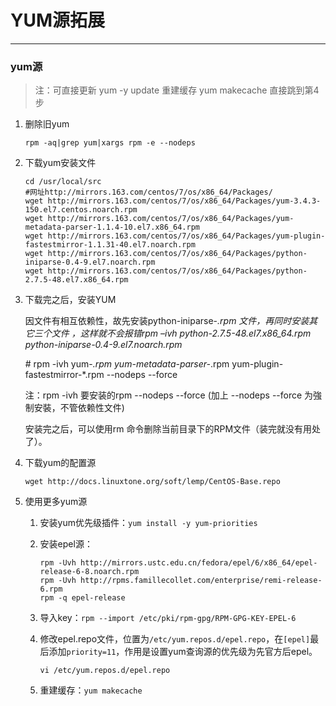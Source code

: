 # YUM源拓展

---

### yum源

> 注：可直接更新 yum -y update 重建缓存 yum makecache 直接跳到第4步

1. 删除旧yum

   `rpm -aq|grep yum|xargs rpm -e --nodeps `

2. 下载yum安装文件

   ```shell
   cd /usr/local/src 
   #网址http://mirrors.163.com/centos/7/os/x86_64/Packages/
   wget http://mirrors.163.com/centos/7/os/x86_64/Packages/yum-3.4.3-150.el7.centos.noarch.rpm
   wget http://mirrors.163.com/centos/7/os/x86_64/Packages/yum-metadata-parser-1.1.4-10.el7.x86_64.rpm
   wget http://mirrors.163.com/centos/7/os/x86_64/Packages/yum-plugin-fastestmirror-1.1.31-40.el7.noarch.rpm
   wget http://mirrors.163.com/centos/7/os/x86_64/Packages/python-iniparse-0.4-9.el7.noarch.rpm
   wget http://mirrors.163.com/centos/7/os/x86_64/Packages/python-2.7.5-48.el7.x86_64.rpm 
   ```

3. 下载完之后，安装YUM

   因文件有相互依赖性，故先安装python-iniparse-*.rpm 文件，再同时安装其它三个文件 ，这样就不会报错rpm –ivh python-2.7.5-48.el7.x86_64.rpm python-iniparse-0.4-9.el7.noarch.rpm*

   \# rpm -ivh yum-*.rpm  yum-metadata-parser-*.rpm  yum-plugin-fastestmirror-*.rpm --nodeps --force

   注：rpm -ivh 要安装的rpm  --nodeps --force             (加上 --nodeps --force 为強制安裝，不管依赖性文件)

   安装完之后，可以使用rm  命令删除当前目录下的RPM文件（装完就没有用处了）。

4. 下载yum的配置源

   `wget http://docs.linuxtone.org/soft/lemp/CentOS-Base.repo`

5. 使用更多yum源

   1. 安装yum优先级插件：`yum install -y yum-priorities`

   2. 安装epel源：

      ```shell
      rpm -Uvh http://mirrors.ustc.edu.cn/fedora/epel/6/x86_64/epel-release-6-8.noarch.rpm
      rpm -Uvh http://rpms.famillecollet.com/enterprise/remi-release-6.rpm
      rpm -q epel-release
      ```

   3. 导入key：`rpm --import /etc/pki/rpm-gpg/RPM-GPG-KEY-EPEL-6`

   4. 修改epel.repo文件，位置为`/etc/yum.repos.d/epel.repo`，在`[epel]`最后添加`priority=11`，作用是设置yum查询源的优先级为先官方后epel。

      `vi /etc/yum.repos.d/epel.repo`

   5. 重建缓存：`yum makecache`